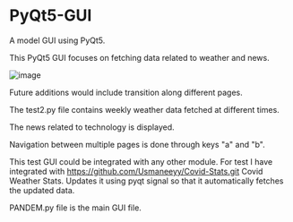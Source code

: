 # PyQt5-GUI
A model GUI using PyQt5.


This PyQt5 GUI focuses on fetching data related to weather and news. 

![image](https://github.com/nawalmunif/PyQt5-GUI/commit/df49d490281b08b8d659ead820b7989b6f1e4cc9#diff-5185edf2e9468f6a46c01d1b71dbf074467f1b7232e9392387afd42240c8af72)

Future additions would include transition along different pages.


The test2.py file contains weekly weather data fetched at different times.


The news related to technology is displayed.


Navigation between multiple pages is done through keys "a" and "b".


This test GUI could be integrated with any other module. For test I have integrated with https://github.com/Usmaneeyy/Covid-Stats.git Covid Weather Stats. Updates it using pyqt signal so that it automatically fetches the updated data.


PANDEM.py file is the main GUI file.
